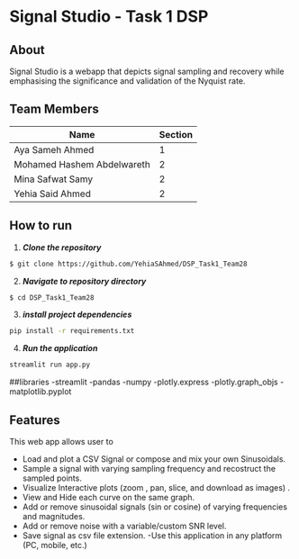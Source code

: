 # Signal Studio - Task 1 DSP
## About
Signal Studio is a webapp that depicts signal sampling and recovery while emphasising the significance and validation of the Nyquist rate.
## Team Members
Name| Section 
--- | --- |
Aya Sameh Ahmed | 1 
Mohamed Hashem Abdelwareth  | 2 
Mina Safwat Samy  | 2
Yehia Said Ahmed | 2 
## How to run
1. **_Clone the repository_**

```sh
$ git clone https://github.com/YehiaSAhmed/DSP_Task1_Team28
```
2. **_Navigate to repository directory_**
```sh
$ cd DSP_Task1_Team28
```
3. **_install project dependencies_**
```sh
pip install -r requirements.txt
```
4. **_Run the application_**
```sh
streamlit run app.py
```
##libraries
-streamlit
-pandas
-numpy
-plotly.express
-plotly.graph_objs
-matplotlib.pyplot
## Features
This web app allows user to
- Load and plot a CSV Signal or compose and mix your own Sinusoidals.
- Sample a signal with varying sampling frequency and recostruct the sampled points.
- Visualize Interactive plots (zoom , pan, slice, and download as images) . 
- View and Hide each curve on the same graph.
- Add or remove sinusoidal signals (sin or cosine) of varying frequencies and magnitudes.
- Add or remove noise with a variable/custom SNR level.
- Save signal as csv file extension.
-Use this application in any platform (PC, mobile, etc.)


